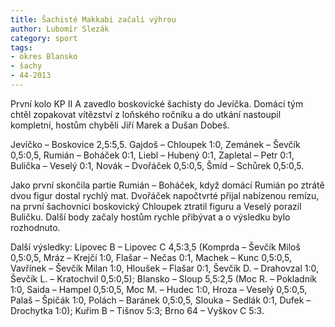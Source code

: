 ```yaml
---
title: Šachisté Makkabi začali výhrou
author: Lubomír Slezák
category: sport
tags:
- okres Blansko
- šachy
- 44-2013
---
```


První kolo KP II A zavedlo boskovické šachisty do Jevíčka. Domácí tým chtěl zopakovat vítězství z loňského ročníku a do utkání nastoupil kompletní, hostům chyběli Jiří Marek a Dušan Dobeš.

Jevíčko – Boskovice 2,5:5,5. Gajdoš – Chloupek 1:0, Zemánek – Ševčík 0,5:0,5, Rumián – Boháček 0:1, Liebl – Hubený 0:1, Zapletal – Petr 0:1, Bulička – Veselý 0:1, Novák – Dvořáček 0,5:0,5, Šmíd – Schůrek 0,5:0,5.

Jako první skončila partie Rumián – Boháček, když domácí Rumián po ztrátě dvou figur dostal rychlý mat. Dvořáček napočtvrté přijal nabízenou remízu, na první šachovnici boskovický Chloupek ztratil figuru a Veselý porazil Buličku. Další body začaly hostům rychle přibývat a o výsledku bylo rozhodnuto.

Další výsledky: Lipovec B – Lipovec C 4,5:3,5 (Komprda – Ševčík Miloš 0,5:0,5, Mráz – Krejčí 1:0, Flašar – Nečas 0:1, Machek – Kunc 0,5:0,5, Vavřínek – Ševčík Milan 1:0, Hloušek – Flašar 0:1, Ševčík D. – Drahovzal 1:0, Ševčík L. – Kratochvil 0,5:0,5); Blansko – Sloup 5,5:2,5 (Moc R. – Pokladník 1:0, Saida – Hampel 0,5:0,5, Moc M. – Hudec 1:0, Hroza – Veselý 0,5:0,5, Palaš – Špičák 1:0, Polách – Baránek 0,5:0,5, Slouka – Sedlák 0:1, Dufek – Drochytka 1:0); Kuřim B – Tišnov 5:3; Brno 64 – Vyškov C 5:3.
